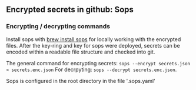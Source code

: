 ## Encrypted secrets in github: Sops
### Encrypting / decrypting commands 
Install sops with [brew install sops](https://github.com/mozilla/sops) for locally working with the encrypted files. 
After the key-ring and key for sops were deployed, secrets can be encoded within a readable file structure and checked into git.

The general command for encrypting secrets: 
`sops --encrypt secrets.json > secrets.enc.json` 
For decrpyting:
`sops --decrypt secrets.enc.json`. 

Sops is configured in the root directory in the file '.sops.yaml' 